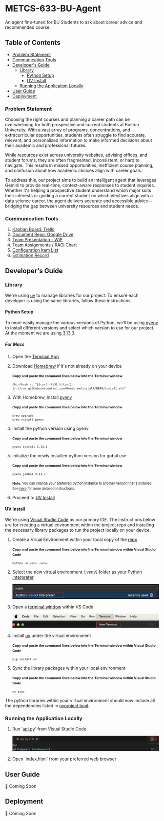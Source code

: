 <style>
pre {font-size: 0.8em;},
</style>

# METCS-633-BU-Agent
An agent fine-tuned for BU Students to ask about career advice and recommended course.

## Table of Contents
- [Problem Statement](#problem-statement)
- [Communication Tools](#communication-tools)
- [Developer's Guide](#developers-guide)
  - [Library](#library)
    - [Python Setup](#python-setup)
    - [UV Install](#uv-install)
  - [Running the Application Locally](#running-the-application-locally)
- [User Guide](#user-guide)
- [Deployment](#deployment)

### Problem Statement
Choosing the right courses and planning a career path can be overwhelming for both prospective and current students at Boston University. With a vast array of programs, concentrations, and extracurricular opportunities, students often struggle to find accurate, relevant, and personalized information to make informed decisions about their academic and professional futures.

While resources exist across university websites, advising offices, and student forums, they are often fragmented, inconsistent, or hard to navigate. This results in missed opportunities, inefficient course planning, and confusion about how academic choices align with career goals.

To address this, our project aims to build an intelligent agent that leverages Gemini to provide real-time, context-aware responses to student inquiries. Whether it's helping a prospective student understand which major suits their interests or guiding a current student on which electives align with a data science career, the agent delivers accurate and accessible advice—bridging the gap between university resources and student needs.

### Communication Tools
1. [Kanban Board: Trello](https://trello.com/b/8BL8NT87/metcs-633-term-project-agent-build)
2. [Document Repo: Google Drive](https://drive.google.com/drive/folders/103rqeI0t7qa6pP23y8ggU1oogcB51kO1)
3. [Team Presentation - WIP](https://docs.google.com/presentation/d/1YoF1kQaw7qZL8LNlL6iU_x2aAXC-SlI90TW813kZzcs/edit?usp=sharing)
3. [Team Assignments / RACI Chart](https://docs.google.com/spreadsheets/d/10zaiso8Lz_lrRvZbwaYB-sGhO7bRAJCRjXSovzsO-QQ/edit?gid=583774764#gid=583774764)
4. [Configuration Item List](https://docs.google.com/spreadsheets/d/10zaiso8Lz_lrRvZbwaYB-sGhO7bRAJCRjXSovzsO-QQ/edit?gid=1380360696#gid=1380360696)
5. [Estimation Record](https://docs.google.com/spreadsheets/d/10zaiso8Lz_lrRvZbwaYB-sGhO7bRAJCRjXSovzsO-QQ/edit?gid=1364674424#gid=1364674424)

## Developer's Guide

### Library 
We're using [uv](https://docs.astral.sh/uv/getting-started/installation/) to manage libraries for our project. To ensure each developer is using the same libraries, follow these instructions.

#### Python Setup
To more easily manage the various versions of Python, we'll be using [pyenv](https://pyenv.net/) to install different versions and select which version to use for our project. At the moment we are using [3.13.3](.python-version).

##### For Macs
1. Open the [Terminal App](https://support.apple.com/guide/terminal/get-started-pht23b129fed/2.14/mac/14.0)

2. Download [Homebrew](https://brew.sh/) if it's not already on your device
    
    <span style="font-size: 11px; font-weight:bold">Copy and paste the command lines below into the Terminal window</span>
    ```
    /bin/bash -c "$(curl -fsSL https[]()://raw.githubusercontent.com/Homebrew/install/HEAD/install.sh)"
    ```
    </span>

3. With Homebrew, install [pyenv](https://github.com/pyenv/pyenv?tab=readme-ov-file#installation)

    <span style="font-size: 11px; font-weight:bold">Copy and paste the command lines below into the Terminal window</span>
    ```
    brew upgrade
    brew install pyenv
    ```

4. Install the python version using pyenv
    
    <span style="font-size: 11px; font-weight:bold">Copy and paste the command lines below into the Terminal window</span>
    ```
    pyenv install 3.13.3
    ```

5. Initialize the newly installed python version for gobal use

    <span style="font-size: 11px; font-weight:bold">Copy and paste the command lines below into the Terminal window</span>
    ```
    pyenv global 3.13.3
    ```
    <span style="font-size: 11px;"><b>Note:</b> You can change your preferred python instance to another version that's installed. See [here](https://realpython.com/intro-to-pyenv/) for more detailed instructions.</span>

6. Proceed to [UV Install](#uv-install)

#### UV Install
We're using [Visual Studio Code](https://code.visualstudio.com/download) as our primary IDE. The instructions below are for creating a virtual environment within the project repo and installing the necessary library packages to run the project locally on your device.

1. Create a Virual Environment within your local copy of the [repo](https://github.com/gaganv007/career_agent)
    
    <span style="font-size: 11px; font-weight:bold">Copy and paste the command lines below into the Terminal window within Visual Studio Code</span>
    ```
    Python -m venv .venv
    ```

2. Select the new virtual environment <i>(.venv)</i> folder as your [Python interpreter](https://code.visualstudio.com/docs/python/environments) 

    ![Filtered Menu in centered searchbar](documentation/developer_guide/Select_Interpreter_VSCode.png)

3. Open a [terminal window](https://code.visualstudio.com/docs/terminal/getting-started) within VS Code

    ![Terminal Option in Top Header Menu](documentation/developer_guide/New_Terminal.png)

4. Install [uv](https://docs.astral.sh/uv/getting-started/installation/) under the virtual environment
    
    <span style="font-size: 11px; font-weight:bold">Copy and paste the command lines below into the Terminal window within Visual Studio Code</span>
    ```
    pip install uv
    ```

5. Sync the library packages within your local environment
    
    <span style="font-size: 11px; font-weight:bold">Copy and paste the command lines below into the Terminal window within Visual Studio Code</span>
    ```
    uv sync
    ```

The python libraries within your virtual environment should now include all the dependencies listed in [pyproject.toml](pyproject.toml). 

### Running the Application Locally

1. Run '[api.py](src/api.py)' from Visual Studio Code

    ![Run api.py](documentation/developer_guide/Run_API.png)

2. Open '<a href="src/index.html" target="_blank">index.html</a>' from your preferred web browser

## User Guide
🚧 Coming Soon

## Deployment
🚧 Coming Soon
